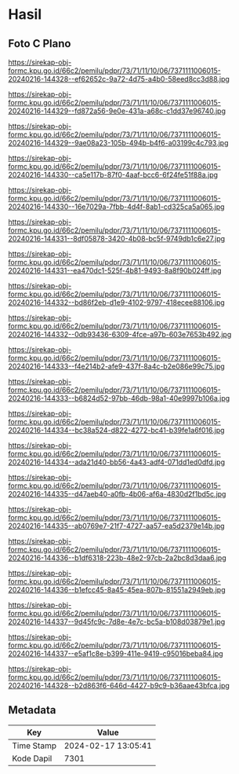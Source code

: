 # Hasil

## Foto C Plano

https://sirekap-obj-formc.kpu.go.id/66c2/pemilu/pdpr/73/71/11/10/06/7371111006015-20240216-144328--ef62652c-9a72-4d75-a4b0-58eed8cc3d88.jpg

https://sirekap-obj-formc.kpu.go.id/66c2/pemilu/pdpr/73/71/11/10/06/7371111006015-20240216-144329--fd872a56-9e0e-431a-a68c-c1dd37e96740.jpg

https://sirekap-obj-formc.kpu.go.id/66c2/pemilu/pdpr/73/71/11/10/06/7371111006015-20240216-144329--9ae08a23-105b-494b-b4f6-a03199c4c793.jpg

https://sirekap-obj-formc.kpu.go.id/66c2/pemilu/pdpr/73/71/11/10/06/7371111006015-20240216-144330--ca5e117b-87f0-4aaf-bcc6-6f24fe51f88a.jpg

https://sirekap-obj-formc.kpu.go.id/66c2/pemilu/pdpr/73/71/11/10/06/7371111006015-20240216-144330--16e7029a-7fbb-4d4f-8ab1-cd325ca5a065.jpg

https://sirekap-obj-formc.kpu.go.id/66c2/pemilu/pdpr/73/71/11/10/06/7371111006015-20240216-144331--8df05878-3420-4b08-bc5f-9749db1c6e27.jpg

https://sirekap-obj-formc.kpu.go.id/66c2/pemilu/pdpr/73/71/11/10/06/7371111006015-20240216-144331--ea470dc1-525f-4b81-9493-8a8f90b024ff.jpg

https://sirekap-obj-formc.kpu.go.id/66c2/pemilu/pdpr/73/71/11/10/06/7371111006015-20240216-144332--bd86f2eb-d1e9-4102-9797-418ecee88106.jpg

https://sirekap-obj-formc.kpu.go.id/66c2/pemilu/pdpr/73/71/11/10/06/7371111006015-20240216-144332--0db93436-6309-4fce-a97b-603e7653b492.jpg

https://sirekap-obj-formc.kpu.go.id/66c2/pemilu/pdpr/73/71/11/10/06/7371111006015-20240216-144333--f4e214b2-afe9-437f-8a4c-b2e086e99c75.jpg

https://sirekap-obj-formc.kpu.go.id/66c2/pemilu/pdpr/73/71/11/10/06/7371111006015-20240216-144333--b6824d52-97bb-46db-98a1-40e9997b106a.jpg

https://sirekap-obj-formc.kpu.go.id/66c2/pemilu/pdpr/73/71/11/10/06/7371111006015-20240216-144334--bc38a524-d822-4272-bc41-b39fe1a6f016.jpg

https://sirekap-obj-formc.kpu.go.id/66c2/pemilu/pdpr/73/71/11/10/06/7371111006015-20240216-144334--ada21d40-bb56-4a43-adf4-071dd1ed0dfd.jpg

https://sirekap-obj-formc.kpu.go.id/66c2/pemilu/pdpr/73/71/11/10/06/7371111006015-20240216-144335--d47aeb40-a0fb-4b06-af6a-4830d2f1bd5c.jpg

https://sirekap-obj-formc.kpu.go.id/66c2/pemilu/pdpr/73/71/11/10/06/7371111006015-20240216-144335--ab0769e7-21f7-4727-aa57-ea5d2379e14b.jpg

https://sirekap-obj-formc.kpu.go.id/66c2/pemilu/pdpr/73/71/11/10/06/7371111006015-20240216-144336--b1df6318-223b-48e2-97cb-2a2bc8d3daa6.jpg

https://sirekap-obj-formc.kpu.go.id/66c2/pemilu/pdpr/73/71/11/10/06/7371111006015-20240216-144336--b1efcc45-8a45-45ea-807b-81551a2949eb.jpg

https://sirekap-obj-formc.kpu.go.id/66c2/pemilu/pdpr/73/71/11/10/06/7371111006015-20240216-144337--9d45fc9c-7d8e-4e7c-bc5a-b108d03879e1.jpg

https://sirekap-obj-formc.kpu.go.id/66c2/pemilu/pdpr/73/71/11/10/06/7371111006015-20240216-144337--e5af1c8e-b399-411e-9419-c95016beba84.jpg

https://sirekap-obj-formc.kpu.go.id/66c2/pemilu/pdpr/73/71/11/10/06/7371111006015-20240216-144328--b2d863f6-646d-4427-b9c9-b36aae43bfca.jpg


## Metadata

| Key        | Value               |
| ---------- | ------------------- |
| Time Stamp | 2024-02-17 13:05:41 |
| Kode Dapil | 7301                |




